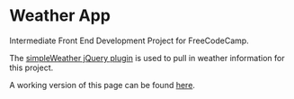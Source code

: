 # Weather App
Intermediate Front End Development Project for FreeCodeCamp.

The [simpleWeather jQuery plugin](http://monkeecreate.github.io/jquery.simpleWeather/) is used to pull in weather information for this project.

A working version of this page can be found [here](https://vanillaslice.github.io/WeatherApp/).
